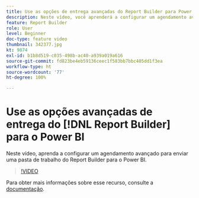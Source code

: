 ```yaml
---
title: Use as opções de entrega avançadas do Report Builder para Power BI
description: Neste vídeo, você aprenderá a configurar um agendamento avançado para enviar uma pasta de trabalho do Report Builder para o Power BI.
feature: Report Builder
role: User
level: Beginner
doc-type: feature video
thumbnail: 342377.jpg
kt: 9874
exl-id: b1b8d519-c035-498b-ac40-a939a019a616
source-git-commit: fd823be4eb59136ceec1f583bb7bbc405dd1f3ea
workflow-type: ht
source-wordcount: '77'
ht-degree: 100%

---
```


# Use as opções avançadas de entrega do [!DNL Report Builder] para o Power BI

Neste vídeo, aprenda a configurar um agendamento avançado para enviar uma pasta de trabalho do Report Builder para o Power BI.

>[!VIDEO](https://video.tv.adobe.com/v/342377/?quality=12&learn=on)

Para obter mais informações sobre esse recurso, consulte a [documentação](https://experienceleague.adobe.com/docs/analytics/analyze/report-builder/publish-powerbi/power-bi.html?lang=pt-BR).
